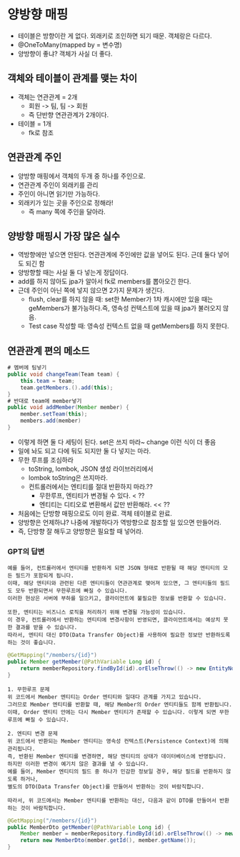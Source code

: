 # 양방향 매핑
- 테이블은 방향이란 게 없다. 외래키로 조인하면 되기 때문. 객체랑은 다르다.
- @OneToMany(mapped by = 변수명)
- 양방향이 좋냐? 객체가 사실 더 좋다.
## 객체와 테이블이 관계를 맺는 차이
- 객체는 연관관계 = 2개
  - 회원 -> 팀, 팀 -> 회원
  - 즉 단반향 연관관계가 2개이다.
- 테이블 = 1개
  - fk로 참조
## 연관관계 주인
- 양방향 매핑에서 객체의 두개 중 하나를 주인으로.
- 연관관계 주인이 외래키를 관리
- 주인이 아니면 읽기만 가능하다.
- 외래키가 있는 곳을 주인으로 정해라!
  - 즉 many 쪽에 주인을 달아라.

## 양방향 매핑시 가장 많은 실수
- 역방향에만 넣으면 안된다. 연관관계에 주인에만 값을 넣어도 된다. 근데 둘다 넣어도 되긴 함
- 양방향할 때는 사실 둘 다 넣는게 정답이다.
- add를 하지 않아도 jpa가 알아서 fk로 members를 뽑아오긴 한다.
- 근데 주인이 아닌 쪽에 넣지 않으면 2가지 문제가 생긴다.
  - flush, clear를 하지 않을 때: set한 Member가 1차 캐시에만 있을 때는 geMembers가 불가능하다.즉, 영속성 컨텍스트에 있을 때 jpa가 불러오지 않음.
  - Test case 작성할 때: 영속성 컨텍스트 없을 때 getMembers를 하지 못한다.
## 연관관계 편의 메소드
```java
# 멤버에 팀넣기
public void changeTeam(Team team) {
    this.team = team;
    team.getMembers.().add(this);
}
# 반대로 team에 member넣기
public void addMember(Member member) {
    member.setTeam(this);
    members.add(member)
}
```
- 이렇게 하면 둘 다 세팅이 된다. set은 쓰지 마라~ change 이런 식이 더 좋음
- 일에 놔도 되고 다에 둬도 되지만 둘 다 넣지는 마라. 
- 무한 루프를 조심하라
  - toString, lombok, JSON 생성 라이브러리에서
  - lombok toString은 쓰지마라.
  - 컨트롤러에서는 엔티티를 절대 반환하지 마라.??
    - 무한루프, 엔티티가 변경될 수 있다. < ??
    - 엔티티는 디티오로 변환해서 값만 반환해라. << ??
- 처음에는 단방향 매핑으로도 이미 완료. 객체 테이블로 완료.
- 양방향은 언제하냐? 나중에 개발하다가 역방향으로 참조할 일 있으면 만들어라.
- 즉, 단방향 잘 해두고 양방향은 필요할 때 넣어라.
### GPT의 답변
~~~
예를 들어, 컨트롤러에서 엔티티를 반환하게 되면 JSON 형태로 반환될 때 해당 엔티티의 모든 필드가 포함되게 됩니다.
이때, 해당 엔티티와 관련된 다른 엔티티들이 연관관계로 맺어져 있으면, 그 엔티티들의 필드도 모두 반환되면서 무한루프에 빠질 수 있습니다.
이러한 현상은 서버에 부하를 일으키고, 클라이언트에 불필요한 정보를 반환할 수 있습니다.

또한, 엔티티는 비즈니스 로직을 처리하기 위해 변경될 가능성이 있습니다.
이 경우, 컨트롤러에서 반환하는 엔티티에 변경사항이 반영되면, 클라이언트에서는 예상치 못한 결과를 받을 수 있습니다.
따라서, 엔티티 대신 DTO(Data Transfer Object)를 사용하여 필요한 정보만 반환하도록 하는 것이 좋습니다.
~~~
```java
@GetMapping("/members/{id}")
public Member getMember(@PathVariable Long id) {
    return memberRepository.findById(id).orElseThrow(() -> new EntityNotFoundException("Member not found"));
}
```
~~~
1. 무한루프 문제
위 코드에서 Member 엔티티는 Order 엔티티와 일대다 관계를 가지고 있습니다.
그러므로 Member 엔티티를 반환할 때, 해당 Member의 Order 엔티티들도 함께 반환됩니다.
이때, Order 엔티티 안에는 다시 Member 엔티티가 존재할 수 있습니다. 이렇게 되면 무한루프에 빠질 수 있습니다.

2. 엔티티 변경 문제
위 코드에서 반환되는 Member 엔티티는 영속성 컨텍스트(Persistence Context)에 의해 관리됩니다.
즉, 반환된 Member 엔티티를 변경하면, 해당 엔티티의 상태가 데이터베이스에 반영됩니다.
하지만 이러한 변경이 예기치 않은 결과를 낼 수 있습니다.
예를 들어, Member 엔티티의 필드 중 하나가 민감한 정보일 경우, 해당 필드를 반환하지 않도록 하거나,
별도의 DTO(Data Transfer Object)를 만들어서 반환하는 것이 바람직합니다.

따라서, 위 코드에서는 Member 엔티티를 반환하는 대신, 다음과 같이 DTO를 만들어서 반환하는 것이 바람직합니다.
~~~
```java
@GetMapping("/members/{id}")
public MemberDto getMember(@PathVariable Long id) {
    Member member = memberRepository.findById(id).orElseThrow(() -> new EntityNotFoundException("Member not found"));
    return new MemberDto(member.getId(), member.getName());
}
```